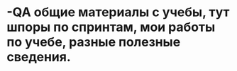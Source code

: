 # -QA общие материалы с учебы, тут шпоры по спринтам, мои работы по учебе, разные полезные сведения.
